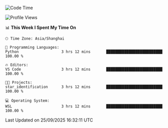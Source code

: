 <!--START_SECTION:waka-->
![Code Time](http://img.shields.io/badge/Code%20Time-3%2C127%20hrs%2039%20mins-blue)

![Profile Views](http://img.shields.io/badge/Profile%20Views-10-blue)

📊 **This Week I Spent My Time On** 

```text
🕑︎ Time Zone: Asia/Shanghai

💬 Programming Languages: 
Python                   3 hrs 12 mins       █████████████████████████   100.00 % 

🔥 Editors: 
VS Code                  3 hrs 12 mins       █████████████████████████   100.00 % 

🐱‍💻 Projects: 
star_identification      3 hrs 12 mins       █████████████████████████   100.00 % 

💻 Operating System: 
WSL                      3 hrs 12 mins       █████████████████████████   100.00 % 
```


 Last Updated on 25/09/2025 16:32:11 UTC
<!--END_SECTION:waka-->